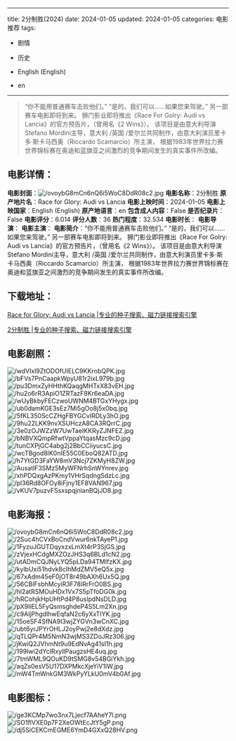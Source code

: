 
---
title: 2分制胜(2024)
date: 2024-01-05
updated: 2024-01-05
categories: 电影推荐
tags:
- 剧情
- 历史

- English (English)
- en
---


> “你不能用普通赛车击败他们。” “是的，我们可以……如果您来驾驶。” 另一部赛车电影即将到来。 狮门影业即将推出《Race For Golry: Audi vs Lancia》的官方预告片，（曾用名《2 Wins》）。 该项目是由意大利导演Stefano Mordini主导，意大利 /英国 /爱尔兰共同制作，由意大利演员里卡多·斯卡马西奥（Riccardo Scamarcio）所主演， 根据1983年世界拉力赛世界锦标赛在奥迪和蓝旗亚之间激烈的竞争期间发生的真实事件所改编。

## **电影详情**：

**电影封面**：<img src="https://image.tmdb.org/t/p/w200/ovoybG8mCn6nQ6i5WoC8DdR08c2.jpg" alt="/ovoybG8mCn6nQ6i5WoC8DdR08c2.jpg" title="/ovoybG8mCn6nQ6i5WoC8DdR08c2.jpg">
**电影名称**：2分制胜
**原产地片名**：Race for Glory: Audi vs Lancia
**电影上映时间**：2024-01-05
**电影上映国家**：English (English)
**原产地语言**：en
**包含成人内容**：False
**是否纪录片**：False
**电影评分**：6.014
**评分人数**：36
**热门程度**：32.534
**电影时长**：
**电影导演**：
**电影主演**：
**电影简介**：“你不能用普通赛车击败他们。” “是的，我们可以……如果您来驾驶。” 另一部赛车电影即将到来。 狮门影业即将推出《Race For Golry: Audi vs Lancia》的官方预告片，（曾用名《2 Wins》）。 该项目是由意大利导演Stefano Mordini主导，意大利 /英国 /爱尔兰共同制作，由意大利演员里卡多·斯卡马西奥（Riccardo Scamarcio）所主演， 根据1983年世界拉力赛世界锦标赛在奥迪和蓝旗亚之间激烈的竞争期间发生的真实事件所改编。

## **下载地址**：
[Race for Glory: Audi vs Lancia |专业的种子搜索、磁力链接搜索引擎](https://movie.amd794.com:2083/?search=Race%20for%20Glory%3A%20Audi%20vs%20Lancia&ordering=&mode=match_phrase&page_size=10&page=1)

[2分制胜 |专业的种子搜索、磁力链接搜索引擎](https://movie.amd794.com:2083/?search=2%E5%88%86%E5%88%B6%E8%83%9C&ordering=&mode=match_phrase&page_size=10&page=1)
 

## **电影剧照**：
<img src="https://image.tmdb.org/t/p/original/wdVIxl9ZtODOfUIELC9KKrnbQPK.jpg" alt="/wdVIxl9ZtODOfUIELC9KKrnbQPK.jpg" title="/wdVIxl9ZtODOfUIELC9KKrnbQPK.jpg"><img src="https://image.tmdb.org/t/p/original/bFVs7PnCaapkWpyU81r2ixL979b.jpg" alt="/bFVs7PnCaapkWpyU81r2ixL979b.jpg" title="/bFVs7PnCaapkWpyU81r2ixL979b.jpg"><img src="https://image.tmdb.org/t/p/original/pu3DmxZyHHthKQaqgMHTxX83vEH.jpg" alt="/pu3DmxZyHHthKQaqgMHTxX83vEH.jpg" title="/pu3DmxZyHHthKQaqgMHTxX83vEH.jpg"><img src="https://image.tmdb.org/t/p/original/hu2o6rR3ApiO1ZRTazF8Kr6eaDA.jpg" alt="/hu2o6rR3ApiO1ZRTazF8Kr6eaDA.jpg" title="/hu2o6rR3ApiO1ZRTazF8Kr6eaDA.jpg"><img src="https://image.tmdb.org/t/p/original/wUyBkbyFECzwoUWNM4BTGxYHygx.jpg" alt="/wUyBkbyFECzwoUWNM4BTGxYHygx.jpg" title="/wUyBkbyFECzwoUWNM4BTGxYHygx.jpg"><img src="https://image.tmdb.org/t/p/original/ub0damKGE3sEz7Mi5gOo8j5x0bq.jpg" alt="/ub0damKGE3sEz7Mi5gOo8j5x0bq.jpg" title="/ub0damKGE3sEz7Mi5gOo8j5x0bq.jpg"><img src="https://image.tmdb.org/t/p/original/5fKL350ScCZHgFBYGCvIRDLy3hO.jpg" alt="/5fKL350ScCZHgFBYGCvIRDLy3hO.jpg" title="/5fKL350ScCZHgFBYGCvIRDLy3hO.jpg"><img src="https://image.tmdb.org/t/p/original/9hu22LKK9nvXSUHczA8CA3RQrrC.jpg" alt="/9hu22LKK9nvXSUHczA8CA3RQrrC.jpg" title="/9hu22LKK9nvXSUHczA8CA3RQrrC.jpg"><img src="https://image.tmdb.org/t/p/original/3e0zOJWZzW7UwTaeIKKRyZJNFEZ.jpg" alt="/3e0zOJWZzW7UwTaeIKKRyZJNFEZ.jpg" title="/3e0zOJWZzW7UwTaeIKKRyZJNFEZ.jpg"><img src="https://image.tmdb.org/t/p/original/bNBVXQmpRfwtVppaYtqasMzc9cD.jpg" alt="/bNBVXQmpRfwtVppaYtqasMzc9cD.jpg" title="/bNBVXQmpRfwtVppaYtqasMzc9cD.jpg"><img src="https://image.tmdb.org/t/p/original/tunCXPjGC4abg2j2BbCCiiyucsC.jpg" alt="/tunCXPjGC4abg2j2BbCCiiyucsC.jpg" title="/tunCXPjGC4abg2j2BbCCiiyucsC.jpg"><img src="https://image.tmdb.org/t/p/original/wcTBgod8lK0nIE55C0EboQ82ATD.jpg" alt="/wcTBgod8lK0nIE55C0EboQ82ATD.jpg" title="/wcTBgod8lK0nIE55C0EboQ82ATD.jpg"><img src="https://image.tmdb.org/t/p/original/h7YtGD3FaYW8mV3Ncj7ZKMyH8ZW.jpg" alt="/h7YtGD3FaYW8mV3Ncj7ZKMyH8ZW.jpg" title="/h7YtGD3FaYW8mV3Ncj7ZKMyH8ZW.jpg"><img src="https://image.tmdb.org/t/p/original/AusatlF3SMz5MyWFNrhSnWYnrev.jpg" alt="/AusatlF3SMz5MyWFNrhSnWYnrev.jpg" title="/AusatlF3SMz5MyWFNrhSnWYnrev.jpg"><img src="https://image.tmdb.org/t/p/original/xhPDQxgAzPKmy1VHrSqdngSdzLc.jpg" alt="/xhPDQxgAzPKmy1VHrSqdngSdzLc.jpg" title="/xhPDQxgAzPKmy1VHrSqdngSdzLc.jpg"><img src="https://image.tmdb.org/t/p/original/pl36Rd8OFOy8iFjny1EF8VAN967.jpg" alt="/pl36Rd8OFOy8iFjny1EF8VAN967.jpg" title="/pl36Rd8OFOy8iFjny1EF8VAN967.jpg"><img src="https://image.tmdb.org/t/p/original/vKUV7puzvFSsxspqjnianBQjJD8.jpg" alt="/vKUV7puzvFSsxspqjnianBQjJD8.jpg" title="/vKUV7puzvFSsxspqjnianBQjJD8.jpg">

## **电影海报**：
<img src="https://image.tmdb.org/t/p/original/ovoybG8mCn6nQ6i5WoC8DdR08c2.jpg" alt="/ovoybG8mCn6nQ6i5WoC8DdR08c2.jpg" title="/ovoybG8mCn6nQ6i5WoC8DdR08c2.jpg"><img src="https://image.tmdb.org/t/p/original/2Suc4hCVxBoCndVwur6nkTAyeP1.jpg" alt="/2Suc4hCVxBoCndVwur6nkTAyeP1.jpg" title="/2Suc4hCVxBoCndVwur6nkTAyeP1.jpg"><img src="https://image.tmdb.org/t/p/original/1FyzuJGUTDqyxzxLmXt4rP3SjGS.jpg" alt="/1FyzuJGUTDqyxzxLmXt4rP3SjGS.jpg" title="/1FyzuJGUTDqyxzxLmXt4rP3SjGS.jpg"><img src="https://image.tmdb.org/t/p/original/zVjexHCdgMXZOzJHS3q6BLd1cN2.jpg" alt="/zVjexHCdgMXZOzJHS3q6BLd1cN2.jpg" title="/zVjexHCdgMXZOzJHS3q6BLd1cN2.jpg"><img src="https://image.tmdb.org/t/p/original/utADmCQJNyLYQ5pLDa94TMIfzKX.jpg" alt="/utADmCQJNyLYQ5pLDa94TMIfzKX.jpg" title="/utADmCQJNyLYQ5pLDa94TMIfzKX.jpg"><img src="https://image.tmdb.org/t/p/original/kylbUxi51hdvk8cIhMdZMV5eQ5x.jpg" alt="/kylbUxi51hdvk8cIhMdZMV5eQ5x.jpg" title="/kylbUxi51hdvk8cIhMdZMV5eQ5x.jpg"><img src="https://image.tmdb.org/t/p/original/67xAdm45eF0jOT8r49bAXh6Ux5Q.jpg" alt="/67xAdm45eF0jOT8r49bAXh6Ux5Q.jpg" title="/67xAdm45eF0jOT8r49bAXh6Ux5Q.jpg"><img src="https://image.tmdb.org/t/p/original/56CBlFsbhMcyiR3F78lRrFrO0BS.jpg" alt="/56CBlFsbhMcyiR3F78lRrFrO0BS.jpg" title="/56CBlFsbhMcyiR3F78lRrFrO0BS.jpg"><img src="https://image.tmdb.org/t/p/original/hl2atRSMOuHDx1Vx7S5pTfoDG0k.jpg" alt="/hl2atRSMOuHDx1Vx7S5pTfoDG0k.jpg" title="/hl2atRSMOuHDx1Vx7S5pTfoDG0k.jpg"><img src="https://image.tmdb.org/t/p/original/hRCohjkHpUHtPd4P8uslpdNsDLD.jpg" alt="/hRCohjkHpUHtPd4P8uslpdNsDLD.jpg" title="/hRCohjkHpUHtPd4P8uslpdNsDLD.jpg"><img src="https://image.tmdb.org/t/p/original/pX9IiEL5FyQsmsghdeP4S5Lm2Xn.jpg" alt="/pX9IiEL5FyQsmsghdeP4S5Lm2Xn.jpg" title="/pX9IiEL5FyQsmsghdeP4S5Lm2Xn.jpg"><img src="https://image.tmdb.org/t/p/original/c9AIjPhgdlhwEqfaN2c6yXxTIYK.jpg" alt="/c9AIjPhgdlhwEqfaN2c6yXxTIYK.jpg" title="/c9AIjPhgdlhwEqfaN2c6yXxTIYK.jpg"><img src="https://image.tmdb.org/t/p/original/15oeSF4SfNA9I3wjZYGVn3wCnXC.jpg" alt="/15oeSF4SfNA9I3wjZYGVn3wCnXC.jpg" title="/15oeSF4SfNA9I3wjZYGVn3wCnXC.jpg"><img src="https://image.tmdb.org/t/p/original/ubt6yrJPYrOHLJ2oyPwj2e8dXdz.jpg" alt="/ubt6yrJPYrOHLJ2oyPwj2e8dXdz.jpg" title="/ubt6yrJPYrOHLJ2oyPwj2e8dXdz.jpg"><img src="https://image.tmdb.org/t/p/original/qTLQPr4M5NmN3wjMS3ZDoJRz306.jpg" alt="/qTLQPr4M5NmN3wjMS3ZDoJRz306.jpg" title="/qTLQPr4M5NmN3wjMS3ZDoJRz306.jpg"><img src="https://image.tmdb.org/t/p/original/jKwiQ2JVhmNt9u9EdNvAg41sI1h.jpg" alt="/jKwiQ2JVhmNt9u9EdNvAg41sI1h.jpg" title="/jKwiQ2JVhmNt9u9EdNvAg41sI1h.jpg"><img src="https://image.tmdb.org/t/p/original/199Iwi2dYclRxylIPaugzsHE4uq.jpg" alt="/199Iwi2dYclRxylIPaugzsHE4uq.jpg" title="/199Iwi2dYclRxylIPaugzsHE4uq.jpg"><img src="https://image.tmdb.org/t/p/original/7tmWML9QOuKD9tSMG8v54BGiYkh.jpg" alt="/7tmWML9QOuKD9tSMG8v54BGiYkh.jpg" title="/7tmWML9QOuKD9tSMG8v54BGiYkh.jpg"><img src="https://image.tmdb.org/t/p/original/aqZs0esV5U17DXPMkcXjeYiV1IW.jpg" alt="/aqZs0esV5U17DXPMkcXjeYiV1IW.jpg" title="/aqZs0esV5U17DXPMkcXjeYiV1IW.jpg"><img src="https://image.tmdb.org/t/p/original/mW4TmWnkGM3WkPyYLkU0mV4b0Af.jpg" alt="/mW4TmWnkGM3WkPyYLkU0mV4b0Af.jpg" title="/mW4TmWnkGM3WkPyYLkU0mV4b0Af.jpg">

## **电影图标**：
<img src="https://image.tmdb.org/t/p/original/ge3KCMp7wo3nx7Ljecf7AAheY7l.png" alt="/ge3KCMp7wo3nx7Ljecf7AAheY7l.png" title="/ge3KCMp7wo3nx7Ljecf7AAheY7l.png"><img src="https://image.tmdb.org/t/p/original/SO1flVXE0p7F2XeOWtEcJtY5gP.png" alt="/SO1flVXE0p7F2XeOWtEcJtY5gP.png" title="/SO1flVXE0p7F2XeOWtEcJtY5gP.png"><img src="https://image.tmdb.org/t/p/original/dj5SiCEKCmEGME6YmD4GXxQ28HV.png" alt="/dj5SiCEKCmEGME6YmD4GXxQ28HV.png" title="/dj5SiCEKCmEGME6YmD4GXxQ28HV.png">
